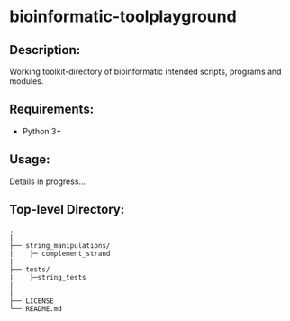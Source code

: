 # bioinformatic-toolplayground

## Description:

Working toolkit-directory of bioinformatic intended scripts, programs and modules.

## Requirements:

- Python 3+

## Usage:

Details in progress...

## Top-level Directory:

    .
    |
    ├── string_manipulations/
    |    ├─ complement_strand
    |
    ├── tests/
    |    ├─string_tests
    |
    |
    ├── LICENSE
    └── README.md
